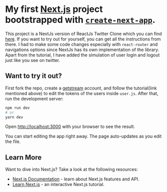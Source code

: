 # My first [Next.js](https://nextjs.org/) project bootstrapped with [`create-next-app`](https://github.com/vercel/next.js/tree/canary/packages/create-next-app).

This project is a NextJs version of ReactJs Twitter Clone which you can find [here](https://getstream.io/blog/build-twitter-clone/). If you want to try out for yourself, you can get all the instructions from there. I had to make some code changes especially with `react-router` and navigations options since NextJs has its own implementation of the library. Apart from the tutorial, I have added the simulation of user login and logout just like you see on twitter.

## Want to try it out?

First fork the repo, create a [getstream](https://getstream.io/) account, and follow the tutorial(link mentioned above) to edit the tokens of the users inside `user.js`.
After that, run the development server:

```bash
npm run dev
# or
yarn dev
```

Open [http://localhost:3000](http://localhost:3000) with your browser to see the result.

You can start editing the app right away. The page auto-updates as you edit the file.

## Learn More

Want to dive into Next.js? Take a look at the following resources:

- [Next.js Documentation](https://nextjs.org/docs) - learn about Next.js features and API.
- [Learn Next.js](https://nextjs.org/learn) - an interactive Next.js tutorial.

